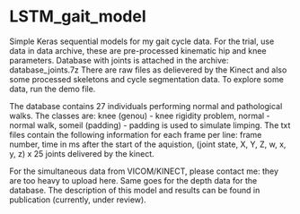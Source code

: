 # LSTM_gait_model
Simple Keras sequential models for my gait cycle data.
For the trial, use data in data archive, these are pre-processed kinematic hip and knee parameters.
Database with joints is attached in the archive:
database_joints.7z
There are raw files as delievered by the Kinect and also some processed skeletons and cycle segmentation data.
To explore some data, run the demo file.

The database contains 27 individuals performing normal and pathological walks. The classes are: knee (genou) - knee rigidity problem, normal - normal walk, someil (padding) - padding is used to simulate limping.
The txt files contain the following information for each frame per line:
frame number, time in ms after the start of the aquistion, (joint state, X, Y, Z, w, x, y, z) x 25 joints delivered by the kinect.


For the simultaneous data from VICOM/KINECT, please contact me: they are too heavy to upload here.
Same goes for the depth data for the database.
The description of this model and results can be found in publication (currently, under review).
